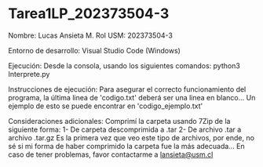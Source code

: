 # Tarea1LP_202373504-3
Nombre: Lucas Ansieta M.
Rol USM: 202373504-3

Entorno de desarrollo: Visual Studio Code (Windows)

Ejecución:
Desde la consola, usando los siguientes comandos:
    python3 Interprete.py

Instrucciones de ejecución:
Para asegurar el correcto funcionamiento del programa, la última linea de 'codigo.txt' deberá ser una linea en blanco... Un ejemplo de esto se puede encontrar en 'codigo_ejemplo.txt'

Consideraciones adicionales:
Comprimí la carpeta usando 7Zip de la siguiente forma:
    1- De carpeta descomprimida a .tar
    2- De archivo .tar a archivo .tar.gz
Es la primera vez que veo este tipo de archivos, por ende, no sé si mi forma de haber comprimido la carpeta fue la más adecuada... En caso de tener problemas, favor contactarme a lansieta@usm.cl